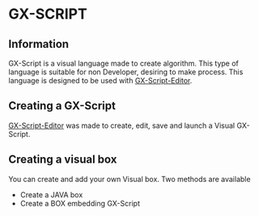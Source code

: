 # GX-SCRIPT
## Information
GX-Script is a visual language made to create algorithm. This type of language is suitable for non Developer, desiring to make process. This language is designed to be used with [GX-Script-Editor](https://github.com/eadgyo/GX-Script-Editor).

## Creating a GX-Script
[GX-Script-Editor](https://github.com/eadgyo/GX-Script-Editor) was made to create, edit, save and launch a Visual GX-Script.


## Creating a visual box
You can create and add your own Visual box.
Two methods are available
- Create a JAVA box
- Create a BOX embedding GX-Script
